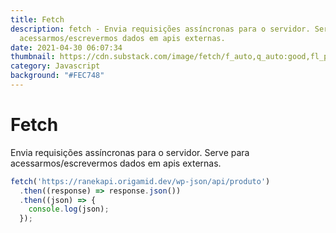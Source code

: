```yaml
---
title: Fetch
description: fetch - Envia requisições assíncronas para o servidor. Serve para
  acessarmos/escrevermos dados em apis externas.
date: 2021-04-30 06:07:34
thumbnail: https://cdn.substack.com/image/fetch/f_auto,q_auto:good,fl_progressive:steep/https%3A%2F%2Fbucketeer-e05bbc84-baa3-437e-9518-adb32be77984.s3.amazonaws.com%2Fpublic%2Fimages%2Ff097ecbd-131d-443b-91eb-a10147fa7f01_1024x768.jpeg
category: Javascript
background: "#FEC748"
---
```

# Fetch

Envia requisições assíncronas para o servidor. Serve para acessarmos/escrevermos dados em apis externas.

```javascript
fetch('https://ranekapi.origamid.dev/wp-json/api/produto')
  .then((response) => response.json())
  .then((json) => {
    console.log(json);
  });
```